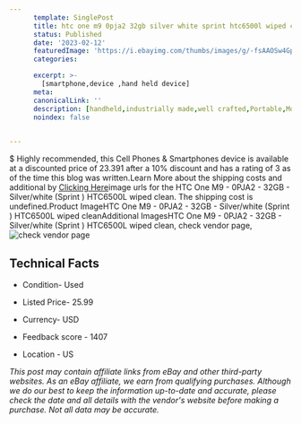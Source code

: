 ```yaml
---
      template: SinglePost
      title: htc one m9 0pja2 32gb silver white sprint htc6500l wiped clean
      status: Published
      date: '2023-02-12'
      featuredImage: 'https://i.ebayimg.com/thumbs/images/g/-fsAAOSw4Gpj4S3X/s-l225.jpg'
      categories: 

      excerpt: >-
        [smartphone,device ,hand held device]
      meta:
      canonicalLink: ''
      description: [handheld,industrially made,well crafted,Portable,Mobile,Compact,Convenient,Lightweight,Maneuverable,Man-portable,Miniature,Carriable,Hand-held,Light,Holdable,Transportable,Mobile device,Pocket-sized,On-the-go,Wireless,Cordless,Compact size,Convenient size, smartphone,device ,hand held device]
      noindex: false

        
---
```

$
    Highly recommended, this Cell Phones & Smartphones device is available at a discounted price of 23.391 after a 10% discount and has a rating of 3 as of the time this blog was written.Learn More about the shipping costs and additional by [Clicking Here](https://www.ebay.com/itm/314376412376?hash=item49324b5cd8%3Ag%3A-fsAAOSw4Gpj4S3X&mkevt=1&mkcid=1&mkrid=711-53200-19255-0&campid=%253CePNCampaignId%253E&customid=%253CreferenceId%253E&toolid=10049)image urls for the HTC One M9 - 0PJA2 - 32GB - Silver/white (Sprint ) HTC6500L wiped clean. The shipping cost is undefined.Product ImageHTC One M9 - 0PJA2 - 32GB - Silver/white (Sprint ) HTC6500L wiped cleanAdditional ImagesHTC One M9 - 0PJA2 - 32GB - Silver/white (Sprint ) HTC6500L wiped clean, check vendor page, ![check vendor page](https://origin-galleryplus.ebayimg.com/ws/web/314376412376_2_0_1/225x225.jpg,https://origin-galleryplus.ebayimg.com/ws/web/314376412376_3_0_1/225x225.jpg,https://origin-galleryplus.ebayimg.com/ws/web/314376412376_4_0_1/225x225.jpg,https://origin-galleryplus.ebayimg.com/ws/web/314376412376_5_0_1/225x225.jpg,https://origin-galleryplus.ebayimg.com/ws/web/314376412376_6_0_1/225x225.jpg,https://origin-galleryplus.ebayimg.com/ws/web/314376412376_7_0_1/225x225.jpg)
    
    

 ## Technical Facts 



     
      

 - Condition- Used 


      

 - Listed Price- 25.99 


      

 - Currency- USD 


      

 - Feedback score - 1407 


      

 - Location - US 


      
      

 *_This post may contain affiliate links from eBay and other third-party websites. As an eBay affiliate, we earn from qualifying purchases. Although we do our best to keep the information up-to-date and accurate, please check the date and all details with the vendor's website before making a purchase. Not all data may be accurate._*



    
    
    
    
    